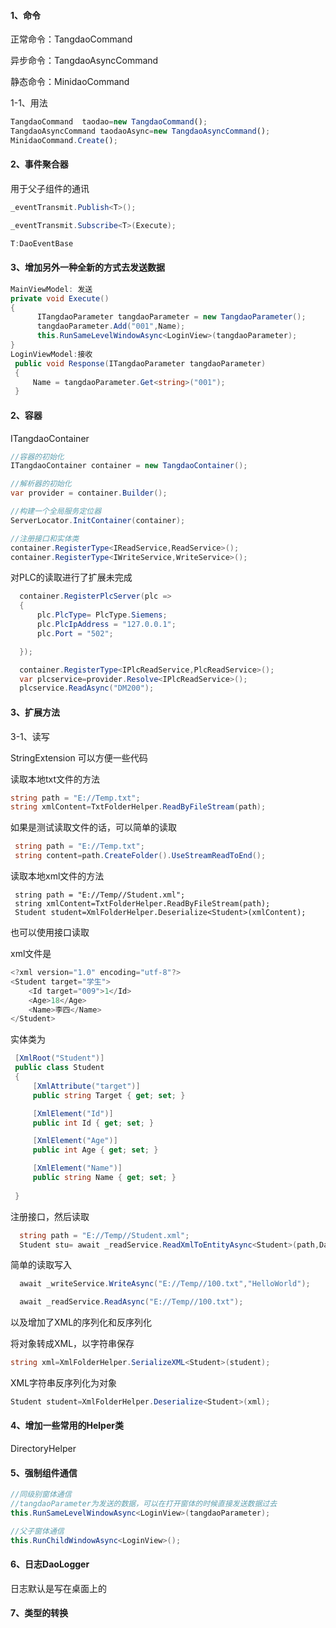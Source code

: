 #### 1、命令

正常命令：TangdaoCommand   

异步命令：TangdaoAsyncCommand

静态命令：MinidaoCommand

1-1、用法

```js
TangdaoCommand  taodao=new TangdaoCommand();
TangdaoAsyncCommand taodaoAsync=new TangdaoAsyncCommand();
MinidaoCommand.Create();
```



#### 2、事件聚合器

用于父子组件的通讯

```C#
_eventTransmit.Publish<T>();

_eventTransmit.Subscribe<T>(Execute);

T:DaoEventBase
```

#### 3、增加另外一种全新的方式去发送数据

```C#
MainViewModel: 发送
private void Execute()
{
      ITangdaoParameter tangdaoParameter = new TangdaoParameter();
      tangdaoParameter.Add("001",Name);
      this.RunSameLevelWindowAsync<LoginView>(tangdaoParameter);
}
LoginViewModel:接收
 public void Response(ITangdaoParameter tangdaoParameter)
 {
     Name = tangdaoParameter.Get<string>("001");
 }
```

#### 2、容器

ITangdaoContainer

```C#
//容器的初始化
ITangdaoContainer container = new TangdaoContainer();

//解析器的初始化
var provider = container.Builder();

//构建一个全局服务定位器
ServerLocator.InitContainer(container);

//注册接口和实体类
container.RegisterType<IReadService,ReadService>();
container.RegisterType<IWriteService,WriteService>();
```



对PLC的读取进行了扩展未完成

```c#
  container.RegisterPlcServer(plc => 
  {
      plc.PlcType= PlcType.Siemens;
      plc.PlcIpAddress = "127.0.0.1";
      plc.Port = "502";

  });

  container.RegisterType<IPlcReadService,PlcReadService>();
  var plcservice=provider.Resolve<IPlcReadService>();
  plcservice.ReadAsync("DM200");
```



#### 3、扩展方法

3-1、读写

StringExtension 可以方便一些代码

读取本地txt文件的方法

```c#
string path = "E://Temp.txt";
string xmlContent=TxtFolderHelper.ReadByFileStream(path);
```

如果是测试读取文件的话，可以简单的读取

```c#
 string path = "E://Temp.txt";
 string content=path.CreateFolder().UseStreamReadToEnd();
```

读取本地xml文件的方法

```C#C#
 string path = "E://Temp//Student.xml";
 string xmlContent=TxtFolderHelper.ReadByFileStream(path);
 Student student=XmlFolderHelper.Deserialize<Student>(xmlContent);
```

也可以使用接口读取

xml文件是

```C#
<?xml version="1.0" encoding="utf-8"?>
<Student target="学生">
	<Id target="009">1</Id>
	<Age>18</Age>
	<Name>李四</Name>
</Student>
```

实体类为

```c#
 [XmlRoot("Student")]
 public class Student
 {
     [XmlAttribute("target")]
     public string Target { get; set; }

     [XmlElement("Id")]
     public int Id { get; set; }

     [XmlElement("Age")]
     public int Age { get; set; }

     [XmlElement("Name")]
     public string Name { get; set; }
    
 }
```

注册接口，然后读取

```c#
  string path = "E://Temp//Student.xml";
  Student stu= await _readService.ReadXmlToEntityAsync<Student>(path,DaoFileType.Xml);
```

简单的读取写入

```C#
  await _writeService.WriteAsync("E://Temp//100.txt","HelloWorld");

  await _readService.ReadAsync("E://Temp//100.txt");
```

以及增加了XML的序列化和反序列化

将对象转成XML，以字符串保存

```c#
string xml=XmlFolderHelper.SerializeXML<Student>(student);
```

XML字符串反序列化为对象

```c#
Student student=XmlFolderHelper.Deserialize<Student>(xml);
```



#### 4、增加一些常用的Helper类

DirectoryHelper

#### 5、强制组件通信

```C#
//同级别窗体通信 
//tangdaoParameter为发送的数据，可以在打开窗体的时候直接发送数据过去
this.RunSameLevelWindowAsync<LoginView>(tangdaoParameter);

//父子窗体通信
this.RunChildWindowAsync<LoginView>();
```



#### 6、日志DaoLogger

日志默认是写在桌面上的

#### 7、类型的转换

